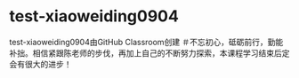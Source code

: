 # test-xiaoweiding0904
test-xiaoweiding0904由GitHub Classroom创建
＃不忘初心，砥砺前行，勤能补拙。相信紧跟陈老师的步伐，再加上自己的不断努力探索，本课程学习结束后定会有很大的进步！
